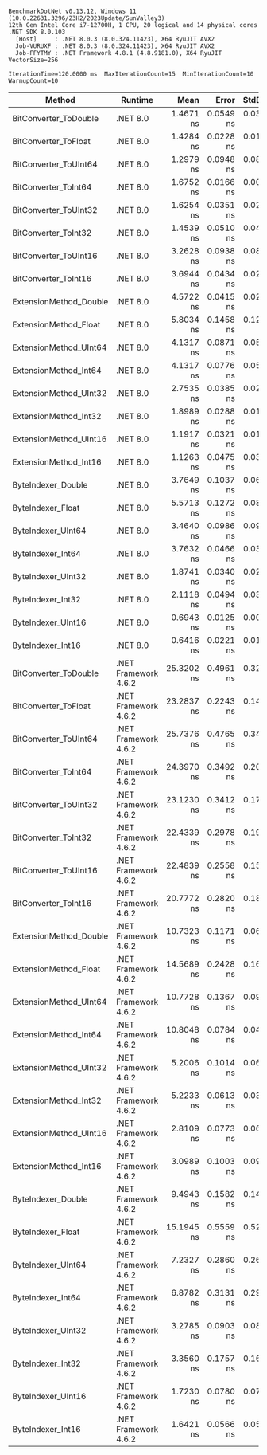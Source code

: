 ```

BenchmarkDotNet v0.13.12, Windows 11 (10.0.22631.3296/23H2/2023Update/SunValley3)
12th Gen Intel Core i7-12700H, 1 CPU, 20 logical and 14 physical cores
.NET SDK 8.0.103
  [Host]     : .NET 8.0.3 (8.0.324.11423), X64 RyuJIT AVX2
  Job-VURUXF : .NET 8.0.3 (8.0.324.11423), X64 RyuJIT AVX2
  Job-FFYTMY : .NET Framework 4.8.1 (4.8.9181.0), X64 RyuJIT VectorSize=256

IterationTime=120.0000 ms  MaxIterationCount=15  MinIterationCount=10
WarmupCount=10

```

| Method                 | Runtime              |       Mean |     Error |    StdDev | Ratio | RatioSD |
|------------------------|----------------------|-----------:|----------:|----------:|------:|--------:|
| BitConverter_ToDouble  | .NET 8.0             |  1.4671 ns | 0.0549 ns | 0.0327 ns |  0.40 |    0.01 |
| BitConverter_ToFloat   | .NET 8.0             |  1.4284 ns | 0.0228 ns | 0.0136 ns |  0.39 |    0.00 |
| BitConverter_ToUInt64  | .NET 8.0             |  1.2979 ns | 0.0948 ns | 0.0887 ns |  0.36 |    0.02 |
| BitConverter_ToInt64   | .NET 8.0             |  1.6752 ns | 0.0166 ns | 0.0087 ns |  0.45 |    0.00 |
| BitConverter_ToUInt32  | .NET 8.0             |  1.6254 ns | 0.0351 ns | 0.0209 ns |  0.44 |    0.01 |
| BitConverter_ToInt32   | .NET 8.0             |  1.4539 ns | 0.0510 ns | 0.0452 ns |  0.39 |    0.01 |
| BitConverter_ToUInt16  | .NET 8.0             |  3.2628 ns | 0.0938 ns | 0.0832 ns |  0.90 |    0.02 |
| BitConverter_ToInt16   | .NET 8.0             |  3.6944 ns | 0.0434 ns | 0.0258 ns |  1.00 |    0.00 |
| ExtensionMethod_Double | .NET 8.0             |  4.5722 ns | 0.0415 ns | 0.0217 ns |  1.24 |    0.01 |
| ExtensionMethod_Float  | .NET 8.0             |  5.8034 ns | 0.1458 ns | 0.1218 ns |  1.58 |    0.03 |
| ExtensionMethod_UInt64 | .NET 8.0             |  4.1317 ns | 0.0871 ns | 0.0518 ns |  1.12 |    0.02 |
| ExtensionMethod_Int64  | .NET 8.0             |  4.1317 ns | 0.0776 ns | 0.0513 ns |  1.12 |    0.01 |
| ExtensionMethod_UInt32 | .NET 8.0             |  2.7535 ns | 0.0385 ns | 0.0229 ns |  0.75 |    0.01 |
| ExtensionMethod_Int32  | .NET 8.0             |  1.8989 ns | 0.0288 ns | 0.0190 ns |  0.51 |    0.00 |
| ExtensionMethod_UInt16 | .NET 8.0             |  1.1917 ns | 0.0321 ns | 0.0191 ns |  0.32 |    0.01 |
| ExtensionMethod_Int16  | .NET 8.0             |  1.1263 ns | 0.0475 ns | 0.0343 ns |  0.31 |    0.01 |
| ByteIndexer_Double     | .NET 8.0             |  3.7649 ns | 0.1037 ns | 0.0686 ns |  1.02 |    0.02 |
| ByteIndexer_Float      | .NET 8.0             |  5.5713 ns | 0.1272 ns | 0.0842 ns |  1.51 |    0.02 |
| ByteIndexer_UInt64     | .NET 8.0             |  3.4640 ns | 0.0986 ns | 0.0923 ns |  0.95 |    0.02 |
| ByteIndexer_Int64      | .NET 8.0             |  3.7632 ns | 0.0466 ns | 0.0308 ns |  1.02 |    0.01 |
| ByteIndexer_UInt32     | .NET 8.0             |  1.8741 ns | 0.0340 ns | 0.0202 ns |  0.51 |    0.00 |
| ByteIndexer_Int32      | .NET 8.0             |  2.1118 ns | 0.0494 ns | 0.0327 ns |  0.57 |    0.01 |
| ByteIndexer_UInt16     | .NET 8.0             |  0.6943 ns | 0.0125 ns | 0.0074 ns |  0.19 |    0.00 |
| ByteIndexer_Int16      | .NET 8.0             |  0.6416 ns | 0.0221 ns | 0.0131 ns |  0.17 |    0.00 |
| BitConverter_ToDouble  | .NET Framework 4.6.2 | 25.3202 ns | 0.4961 ns | 0.3282 ns |  6.84 |    0.10 |
| BitConverter_ToFloat   | .NET Framework 4.6.2 | 23.2837 ns | 0.2243 ns | 0.1484 ns |  6.30 |    0.05 |
| BitConverter_ToUInt64  | .NET Framework 4.6.2 | 25.7376 ns | 0.4765 ns | 0.3445 ns |  6.96 |    0.09 |
| BitConverter_ToInt64   | .NET Framework 4.6.2 | 24.3970 ns | 0.3492 ns | 0.2078 ns |  6.60 |    0.07 |
| BitConverter_ToUInt32  | .NET Framework 4.6.2 | 23.1230 ns | 0.3412 ns | 0.1785 ns |  6.26 |    0.05 |
| BitConverter_ToInt32   | .NET Framework 4.6.2 | 22.4339 ns | 0.2978 ns | 0.1970 ns |  6.08 |    0.07 |
| BitConverter_ToUInt16  | .NET Framework 4.6.2 | 22.4839 ns | 0.2558 ns | 0.1522 ns |  6.09 |    0.05 |
| BitConverter_ToInt16   | .NET Framework 4.6.2 | 20.7772 ns | 0.2820 ns | 0.1865 ns |  5.62 |    0.07 |
| ExtensionMethod_Double | .NET Framework 4.6.2 | 10.7323 ns | 0.1171 ns | 0.0697 ns |  2.91 |    0.03 |
| ExtensionMethod_Float  | .NET Framework 4.6.2 | 14.5689 ns | 0.2428 ns | 0.1606 ns |  3.95 |    0.04 |
| ExtensionMethod_UInt64 | .NET Framework 4.6.2 | 10.7728 ns | 0.1367 ns | 0.0904 ns |  2.91 |    0.03 |
| ExtensionMethod_Int64  | .NET Framework 4.6.2 | 10.8048 ns | 0.0784 ns | 0.0410 ns |  2.92 |    0.02 |
| ExtensionMethod_UInt32 | .NET Framework 4.6.2 |  5.2006 ns | 0.1014 ns | 0.0670 ns |  1.41 |    0.02 |
| ExtensionMethod_Int32  | .NET Framework 4.6.2 |  5.2233 ns | 0.0613 ns | 0.0365 ns |  1.41 |    0.01 |
| ExtensionMethod_UInt16 | .NET Framework 4.6.2 |  2.8109 ns | 0.0773 ns | 0.0686 ns |  0.76 |    0.02 |
| ExtensionMethod_Int16  | .NET Framework 4.6.2 |  3.0989 ns | 0.1003 ns | 0.0938 ns |  0.86 |    0.02 |
| ByteIndexer_Double     | .NET Framework 4.6.2 |  9.4943 ns | 0.1582 ns | 0.1402 ns |  2.57 |    0.05 |
| ByteIndexer_Float      | .NET Framework 4.6.2 | 15.1945 ns | 0.5559 ns | 0.5200 ns |  4.14 |    0.15 |
| ByteIndexer_UInt64     | .NET Framework 4.6.2 |  7.2327 ns | 0.2860 ns | 0.2675 ns |  1.97 |    0.08 |
| ByteIndexer_Int64      | .NET Framework 4.6.2 |  6.8782 ns | 0.3131 ns | 0.2929 ns |  1.85 |    0.09 |
| ByteIndexer_UInt32     | .NET Framework 4.6.2 |  3.2785 ns | 0.0903 ns | 0.0801 ns |  0.89 |    0.02 |
| ByteIndexer_Int32      | .NET Framework 4.6.2 |  3.3560 ns | 0.1757 ns | 0.1643 ns |  0.92 |    0.05 |
| ByteIndexer_UInt16     | .NET Framework 4.6.2 |  1.7230 ns | 0.0780 ns | 0.0730 ns |  0.47 |    0.02 |
| ByteIndexer_Int16      | .NET Framework 4.6.2 |  1.6421 ns | 0.0566 ns | 0.0502 ns |  0.44 |    0.01 |
